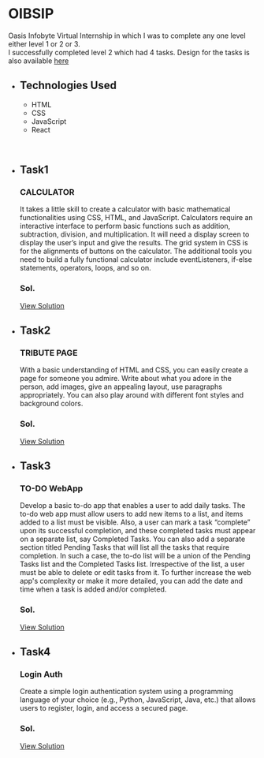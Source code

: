 # OIBSIP
Oasis Infobyte Virtual Internship in which I was to complete any one level either level 1 or 2 or 3. <br>
I successfully completed level 2 which had 4 tasks.
Design for the tasks is also available [here](https://www.figma.com/file/hNpHsf6QbHb0S58rZ2FPGs/OIBSIP?type=design&node-id=0%3A1&mode=design&t=FR0k6Vi1bACP8QGN-1)

- ## Technologies Used
  - HTML
  - CSS
  - JavaScript
  - React

<br>

- ## Task1
  ### CALCULATOR
  It takes a little skill to create a calculator with basic mathematical functionalities using CSS, HTML, and JavaScript. Calculators require an interactive interface to perform basic functions such as addition, subtraction, division, and multiplication. It will need a  display screen to display the user’s input and give the results. The grid system in CSS is for the alignments of buttons on the calculator. The additional tools you need to build a fully functional calculator include eventListeners, if-else statements, operators, loops, and so on.
  ### Sol.
  [View Solution](https://calculator.pruthimayank12.repl.co)

- ## Task2
  ### TRIBUTE PAGE
  With a basic understanding of HTML and CSS, you can easily create a page for someone you admire. Write about what you adore in the person, add images, give an appealing layout, use paragraphs appropriately. You can also play around with different font styles and background colors.
  ### Sol.
  [View Solution](https://tributepage-stephenhawking.pruthimayank12.repl.co)

- ## Task3
  ### TO-DO WebApp
  Develop a basic to-do app that enables a user to add daily tasks.
  The to-do web app must allow users to add new items to a list, and items added to a list must be visible. Also, a user can mark a task “complete” upon its successful completion, and these completed tasks must appear on a separate list, say Completed Tasks.
  You can also add a separate section titled Pending Tasks that will list all the tasks that require completion. In such a case, the to-do list will be a union of the Pending Tasks list and the Completed Tasks list. Irrespective of the list, a user must be able to delete or edit tasks from it.
  To further increase the web app's complexity or make it more detailed, you can add the date and time when a task is added and/or completed.
  ### Sol.
  [View Solution](https://9669lf.csb.app/)

- ## Task4
  ### Login Auth
  Create a simple login authentication system using a programming language of your choice (e.g., Python, JavaScript, Java, etc.) that allows users to register, login, and access a secured page.
  ### Sol.
  [View Solution](https://c7qx2j.csb.app/)
  
